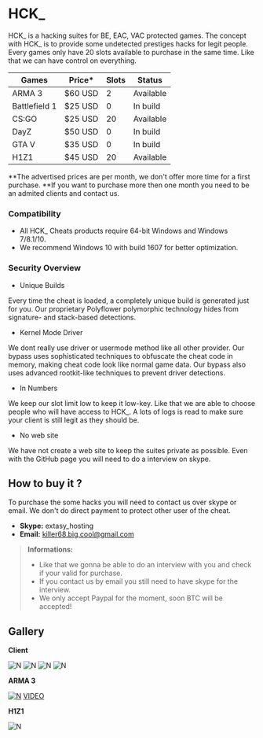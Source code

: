 # HCK_ 
HCK_ is a hacking suites for BE, EAC, VAC protected games.
The concept with HCK_ is to provide some undetected prestiges hacks for legit people.
Every games only have 20 slots available to purchase in the same time. Like that we can have control on everything.

| Games | Price* | Slots | Status |
| ------ | ------ | ------ | ------ |
| ARMA 3 | $60 USD | 2  | Available |
| Battlefield 1 | $25 USD | 0 | In build |
| CS:GO | $25 USD | 20 | Available |
| DayZ | $50 USD | 0 | In build |
| GTA V | $35 USD | 0 |In build |
| H1Z1 | $45 USD | 20 | Available |
**The advertised prices are per month, we don't offer more time for a first purchase.
**If you want to purchase more then one month you need to be an admited clients and contact us. 

### Compatibility
* All HCK_ Cheats products require 64-bit Windows and Windows 7/8.1/10. 
* We recommend Windows 10 with build 1607 for better optimization.

### Security Overview
* Unique Builds

Every time the cheat is loaded, a completely unique build is generated just for you. Our proprietary Polyflower polymorphic technology hides from signature- and stack-based detections.
* Kernel Mode Driver

We dont really use driver or usermode method like all other provider. Our bypass uses sophisticated techniques to obfuscate the cheat code in memory, making cheat code look like normal game data. Our bypass also uses advanced rootkit-like techniques to prevent driver detections.
* In Numbers

We keep our slot limit low to keep it low-key. Like that we are able to choose people who will have access to HCK_. A lots of logs is read to make sure your client is still legit as they should be.

* No web site

We have not create a web site to keep the suites private as possible. Even with the GitHub page you will need to do a interview on skype.

## How to buy it ?
To purchase the some hacks you will need to contact us over skype or email. We don't do direct payment to protect other user of the cheat. 

* **Skype:** extasy_hosting
* **Email:** killer68.big.cool@gmail.com

> **Informations:**
> - Like that we gonna be able to do an interview with you and check if your valid for purchase.
> - If you contact us by email you still need to have skype for the interview.
> - We only accept Paypal for the moment, soon BTC will be accepted!

## Gallery
**Client**

![N](https://cloud.githubusercontent.com/assets/7407741/22225411/588bef40-e190-11e6-9783-90c2bfb39f93.png)
![N](https://cloud.githubusercontent.com/assets/7407741/22225442/714f17e6-e190-11e6-92fa-22826ad74898.png)
![N](https://cloud.githubusercontent.com/assets/7407741/22225448/768bd0be-e190-11e6-9a05-07415b7cdd0f.gif)
![N](https://cloud.githubusercontent.com/assets/7407741/22225450/78a81c7c-e190-11e6-95e5-3b264a1010b4.gif)

**ARMA 3**

[![N](https://i.gyazo.com/c9ab231c2c93c4164bba4db626a9be93.png)](https://youtu.be/USxhm3z0Etg)
[VIDEO](https://youtu.be/USxhm3z0Etg)

**H1Z1**

![N](https://i.gyazo.com/54e0a7c563b4cdcbaf6b48592eaeda64.jpg)



